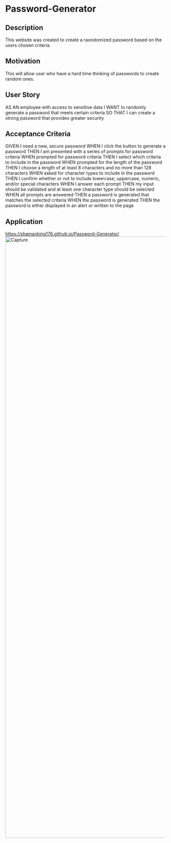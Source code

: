 # Password-Generator

## Description

This website was created to create a raondomized password based on the users chosen criteria.
## Motivation

This will allow user who have a hard time thinking of passwords to create random ones.

## User Story

AS AN employee with access to sensitive data
I WANT to randomly generate a password that meets certain criteria
SO THAT I can create a strong password that provides greater security

## Acceptance Criteria
GIVEN I need a new, secure password
WHEN I click the button to generate a password
THEN I am presented with a series of prompts for password criteria
WHEN prompted for password criteria
THEN I select which criteria to include in the password
WHEN prompted for the length of the password
THEN I choose a length of at least 8 characters and no more than 128 characters
WHEN asked for character types to include in the password
THEN I confirm whether or not to include lowercase, uppercase, numeric, and/or special characters
WHEN I answer each prompt
THEN my input should be validated and at least one character type should be selected
WHEN all prompts are answered
THEN a password is generated that matches the selected criteria
WHEN the password is generated
THEN the password is either displayed in an alert or written to the page
## Application
https://shamanking176.github.io/Password-Generator/
<img width="1891" alt="Capture" src="https://user-images.githubusercontent.com/107295752/218613262-6e96329d-8598-468d-9c60-71368f382cc1.PNG">
